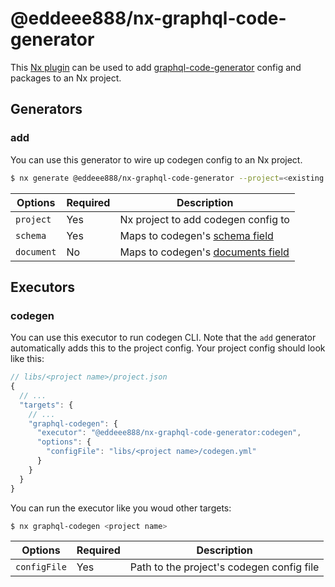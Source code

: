 # @eddeee888/nx-graphql-code-generator

This [Nx plugin](https://nx.dev/getting-started/intro) can be used to add [graphql-code-generator](https://www.graphql-code-generator.com/) config and packages to an Nx project.

## Generators

### add

You can use this generator to wire up codegen config to an Nx project.

```bash
$ nx generate @eddeee888/nx-graphql-code-generator --project=<existing project name>
```

| Options    | Required | Description                                                                                                       |
| ---------- | -------- | ----------------------------------------------------------------------------------------------------------------- |
| `project`  | Yes      | Nx project to add codegen config to                                                                               |
| `schema`   | Yes      | Maps to codegen's [schema field](https://www.graphql-code-generator.com/docs/config-reference/schema-field)       |
| `document` | No       | Maps to codegen's [documents field](https://www.graphql-code-generator.com/docs/config-reference/documents-field) |

## Executors

### codegen

You can use this executor to run codegen CLI. Note that the `add` generator automatically adds this to the project config. Your project config should look like this:

```js
// libs/<project name>/project.json
{
  // ...
  "targets": {
    // ...
    "graphql-codegen": {
      "executor": "@eddeee888/nx-graphql-code-generator:codegen",
      "options": {
        "configFile": "libs/<project name>/codegen.yml"
      }
    }
  }
}
```

You can run the executor like you woud other targets:

```bash
$ nx graphql-codegen <project name>
```

| Options      | Required | Description                               |
| ------------ | -------- | ----------------------------------------- |
| `configFile` | Yes      | Path to the project's codegen config file |
